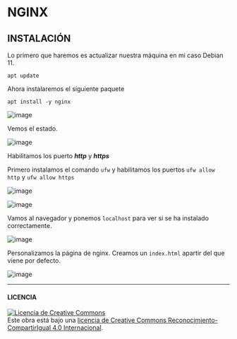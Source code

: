 # NGINX
## INSTALACIÓN
Lo primero que haremos es actualizar nuestra máquina en mi caso Debian 11.

`apt update`

Ahora instalaremos el siguiente paquete

`apt install -y nginx`

![image](https://user-images.githubusercontent.com/91204696/211600496-81848b6c-b641-4efc-9727-762420d9ead7.png)

Vemos el estado.

![image](https://user-images.githubusercontent.com/91204696/211750455-8271c6f5-ae5d-4e8b-9bb6-3f26f4f91193.png)

Habilitamos los puerto ***http*** y ***https***

Primero instalamos el comando `ufw` y habilitamos los puertos `ufw allow http` y `ufw allow https`

![image](https://user-images.githubusercontent.com/91204696/211745024-a03a64f0-4283-4e03-945a-266ee7ce66c0.png)

![image](https://user-images.githubusercontent.com/91204696/211745171-a873c7c8-2ded-4c05-b9f0-c54317c4ce57.png)

Vamos al navegador y ponemos `localhost` para ver si se ha instalado correctamente.

![image](https://user-images.githubusercontent.com/91204696/211750068-7cd6babe-9c9c-4485-9652-21cd45efd3b4.png)

Personalizamos la página de nginx. Creamos un `index.html` apartir del que viene por defecto.

![image](https://user-images.githubusercontent.com/91204696/211751244-32f83c39-1da5-407f-afa5-5435320f6746.png)

______________________________________________________________________________________________________________________
#### LICENCIA

<a rel="license" href="http://creativecommons.org/licenses/by-sa/4.0/"><img alt="Licencia de Creative Commons" style="border-width:0" src="https://i.creativecommons.org/l/by-sa/4.0/88x31.png" /></a><br />Este obra está bajo una <a rel="license" href="http://creativecommons.org/licenses/by-sa/4.0/">licencia de Creative Commons Reconocimiento-CompartirIgual 4.0 Internacional</a>.
